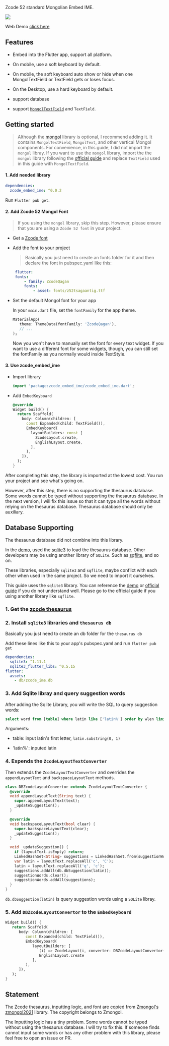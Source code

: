 Zcode 52 standard Mongolian Embed IME.

![](https://raw.githubusercontent.com/Satsrag/embed_input/main/desktop_screenshot.gif)

Web Demo [click here](https://satsrag.github.io)

## Features

* Embed into the Flutter app, support all platform.

* On mobile, use a soft keyboard by default.

* On mobile, the soft keyboard auto show or hide when one MongolTextField or TextField gets or loses focus.

* On the Desktop, use a hard keyboard by default.

* support database

* support [`MongolTextField`](https://pub.dev/packages/mongol) and `TextField`.

## Getting started

> Although the [mongol](https://pub.dev/packages/mongol) library is optional, I recommend adding it. It contains `MongolTextField`, `MongolText`, and other vertical Mongol components. For convenience, in this guide, I did not import the `mongol` libray.
If you want to use the `mongol` library, import the  the `mongol` library following the [official guide](https://pub.dev/packages/mongol) and replace `TextField` used in this guide with `MongolTextField`.

#### 1. Add needed library

```yaml
dependencies:
  zcode_embed_ime: ^0.0.2
```

Run `Flutter pub get`.

#### 2. Add Zcode 52 Mongol Font

> If you using the `mongol` library, skip this step. However, please ensure that you are using a `Zcode 52 font` in your project.

* Get a [Zcode font](https://install.zcodetech.com/)

* Add the font to your project

   > Basically you just need to create an fonts folder for it and then declare the font in pubspec.yaml like this:

   ```yaml
    flutter:
    fonts:
        - family: ZcodeQagan
        fonts:
            - asset: fonts/z52tsagaantig.ttf
   ```

* Set the default Mongol font for your app
   
   In your `main.dart` file, set the `fontFamily` for the app theme.

   ```dart
   MaterialApp(
      theme: ThemeData(fontFamily: 'ZcodeQagan'),
      // ...
   );
   ```

   Now you won't have to manually set the font for every text widget. If you want to use a different font for some widgets, though, you can still set the fontFamily as you normally would inside TextStyle.

#### 3. Use zcode_embed_ime

* Import library

   ```dart
   import 'package:zcode_embed_ime/zcode_embed_ime.dart';
   ```

* Add `EmbedKeyboard`

   ```dart
   @override
   Widget build() {
     return Scaffold(
       body: Column(children: [
         const Expanded(child: TextField()),
         EmbedKeyboard(
           layoutBuilders: const [
             ZcodeLayout.create,
             EnglishLayout.create,
           ],
         ),
       ]),
     );
   }
   ```
After completing this step, the library is imported at the lowest cost. You run your project and see what's going on. 

However, after this step, there is no supporting the thesaurus database. Some words cannot be typed without supporting the thesaurus database. In the next version, I will fix this issue so that it can type all the words without relying on the thesaurus database. Thesaurus database should only be auxiliary.

## Database Supporting

The thesaurus database did not combine into this library.

In the [demo](https://github.com/Satsrag/embed_input/tree/main/demo), used the [sqlite3](https://pub.dev/packages/sqlite3) to load the thesaurus database. Other developers may be using another library of `SQLite`. Such as [sqflite](https://pub.dev/packages/sqflite), and so on. 

These libraries, especially `sqlite3` and `sqflite`, maybe conflict with each other when used in the same project. So we need to import it ourselves.

This guide uses the `sqlite3` library. You can reference the [demo](https://github.com/Satsrag/embed_input/tree/main/demo) or [official guide](https://pub.dev/packages/sqlite3) if you do not understand well. Please go to the official guide if you using another library like `sqflite`.

### 1. Get the [zcode thesaurus](https://github.com/Satsrag/embed_input/blob/main/demo/db/zcode_ime.db)

### 2. Install `sqlite3` libraries and `thesaurus db`

Basically you just need to create an db folder for the `thesaurus db`

Add these lines like this to your app's pubspec.yaml and run `flutter pub get`

```yaml
dependencies:
  sqlite3: ^1.11.1
  sqlite3_flutter_libs: ^0.5.15
flutter:
  assets:
    - db/zcode_ime.db
```

### 3. Add Sqlite libray and query suggestion words

After adding the Sqlite Library, you will write the SQL to query suggestion words:

```sql
select word from [table] where latin like ['latin%'] order by wlen limit 15
```

Arguments:
   
   * table: input latin's first letter, `latin.substring(0, 1)`

   * 'latin%': inputed latin

### 4. Expends the `ZcodeLayoutTextConverter`

Then extends the `ZcodeLayoutTextConverter` and overrides the `appendLayoutText` and `backspaceLayoutText` methods. 

```dart
class DBZcodeLayoutConvertor extends ZcodeLayoutTextConverter {
  @override
  void appendLayoutText(String text) {
    super.appendLayoutText(text);
    _updateSuggestion();
  }

  @override
  void backspaceLayoutText(bool clear) {
    super.backspaceLayoutText(clear);
    _updateSuggestion();
  }

  void _updateSuggestion() {
    if (layoutText.isEmpty) return;
    LinkedHashSet<String> suggestions = LinkedHashSet.from(suggestionWords);
    var latin = layoutText.replaceAll('c', 'C');
    latin = layoutText.replaceAll('q', 'c');
    suggestions.addAll(db.dbSuggestion(latin));
    suggestionWords.clear();
    suggestionWords.addAll(suggestions);
  }
}
```

`db.dbSuggestion(latin)` is query suggestion words using a `SQLite` libray. 

### 5. Add `DBZcodeLayoutConvertor` to the `EmbedKeyboard`

```dart
Widget build() {
   return Scaffold(
      body: Column(children: [
         const Expanded(child: TextField()),
         EmbedKeyboard(
            layoutBuilders: [
               (i) => ZcodeLayout(i, converter: DBZcodeLayoutConvertor()),
               EnglishLayout.create
            ],
         ),
      ]),
   );
}
```

## Statement

The Zcode thesaurus, inputting logic, and font are copied from [Zmongol's](https://github.com/zmongol) [zmongol2021](https://github.com/zmongol/zmongol2021) library.
The copyright belongs to Zmongol.

The Inputting logic has a tiny problem. Some words cannot be typed without using the thesaurus database. I will try to fix this. If someone finds cannot input some words or has any other problem with this library, please feel free to open an issue or PR.